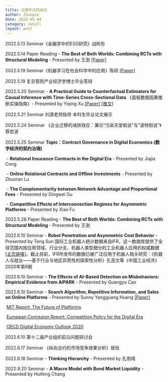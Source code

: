 ```yaml
---
title: 记录听过的会议
author: Zhuopie
date: 2022-05-04
category: Jekyll
layout: post
---
```


2022.5.13  Seminar《金融学中的ESG研究》战昕彤

2022.5.14  Paper Reading - **The Best of Both Worlds: Combining RCTs with Structural Modeling** - Presented by 王澍 [[Paper]](http://github.com/Zhuopie/Zhuopie.github.io/blob/main/_pages/thebestofbothworld.pdf)

2022.5.19 Seminar《机器学习在社会科学中的应用》陈硕 [[Paper]](http://github.com/Zhuopie/Zhuopie.github.io/blob/main/_pages/经济学研究中的机器学习：回顾与展望_王芳.pdf)

2022.5.19 复旦管院产业经济学博士毕业答辩

2022.5.20 Seminar - **A Practical Guide to Counterfactual Estimators for Causal Inference with Time-Series Cross-Sectional Data** 《面板数据因果推断实操指南》- Presented by Yiqing Xu [[Paper]](http://github.com/Zhuopie/Zhuopie.github.io/blob/main/_pages/FEct.pdf) [[推文]](http://mp.weixin.qq.com/s/VmvC53s9iiRVbCp-G3KA6g)

2022.5.21 Seminar 刘潇老师指导 本科生毕业论文展示

2022.5.24 Seminar 《企业迁移的减排效应：兼论“污染天堂假说”与“波特假说”》蔡宏波

2022.5.25 Seminar **Topic：Contract Governance in Digital Economics (数字经济的契约治理)**

​	- **Relational Insurance Contracts in the Digital Era** - Presented by Jiajia Cong

​	- **Online Relational Contracts and Offline Investments** - Presented by Zhuoran Lu

​	- **The Complementarity between Network Advantage and Proportional Fees** - Presented by Dingwei Gu

​	- **Competitive Effects of Interconnection Regimes for Asymmetric Platforms** - Presented by Xiao Fu

2022.5.28 Paper Reading  - **The Best of Both Worlds: Combining RCTs with Structural Modeling** - Presented by 王澍

2022.6.10 Seminar - **Robot Penetration and Asymmetric Cost Behavior** - Presented by Teng Sun
国际工业机器人统计数据来自IFR，这一数据库提供了全球范围内按应用领域、行业分支、机器人类型细分的工业机器人应用的权威数据[[主页链接]](http://ifr.org/worldrobotics/)。截止目前，IFR所发布的数据已被广泛应用于机器人相关研究：《机器人与就业——基于行业与地区异质性的探索性分析》孔高文等《中国工业经济》2020年第8期

2022.6.10 Seminar - **The Effects of AI-Based Detection on Misbehaviors: Empirical Evidence from AIPARK** - Presented by Guangyu Cao

2022.6.10 Seminar - **Search Algorithm, Repetitive Information, and Sales on Online Platforms** - Presented by Sunny Yangguang Huang [[Paper]](http://github.com/Zhuopie/Zhuopie.github.io/blob/main/_pages/search_algorithm.pdf)

​	[MIT Report: The Future of Platforms](http://github.com/Zhuopie/Zhuopie.github.io/blob/main/_pages/TheFutureofPlatforms.pdf)

​	[European Comission Report: Competition Policy for the Digital Era](http://github.com/Zhuopie/Zhuopie.github.io/blob/main/_pages/CompetitionPolicyfortheDigitalEra.pdf)

​	[OECD Digital Economy Outlook 2020](http://github.com/Zhuopie/Zhuopie.github.io/blob/main/_pages/OECDDigitalEconomyOutlook2020.pdf)

2022.6.10  第十二届产业组织前沿问题研讨会

2022.6.17 Seminar 《纵向合约的市场竞争效果分析》居恒

2022.6.18 Seminar -  **Thinking Hierarchy** - Presented by 孔雨晴

2022.9.20 Seminar - **A Macro Model with Bond Market Liquidity** - Presented by Huifeng Chang